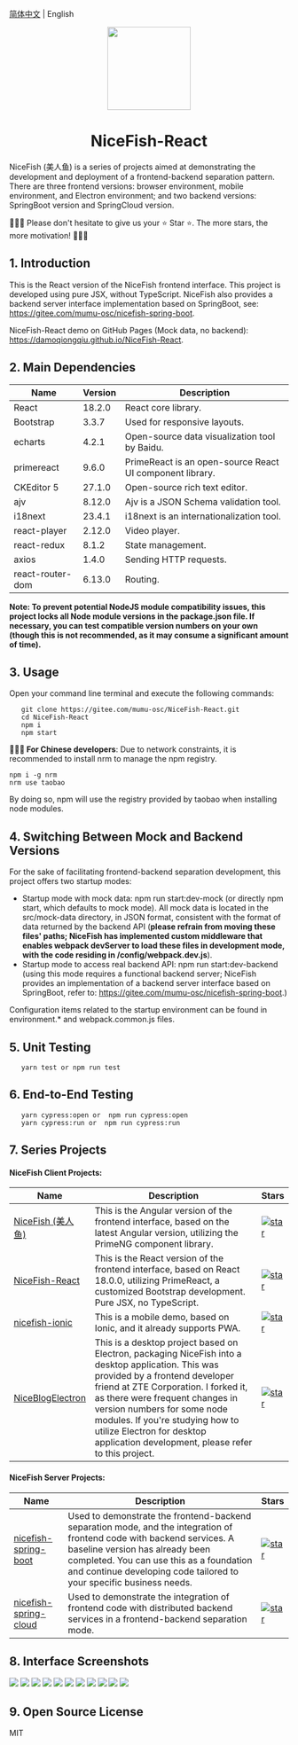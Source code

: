 [简体中文](README.md) | English

<p align="center">
    <img width="150" src="https://gitee.com/mumu-osc/NiceFish/raw/master/src/assets/imgs/nice-fish.png">
</p>

<h1 align="center">NiceFish-React</h1>

<p align="left">
NiceFish (美人鱼) is a series of projects aimed at demonstrating the development and deployment of a frontend-backend separation pattern. There are three frontend versions: browser environment, mobile environment, and Electron environment; and two backend versions: SpringBoot version and SpringCloud version.
</p>

<p>
🚀🚀🚀 Please don't hesitate to give us your ⭐️ Star ⭐️. The more stars, the more motivation! 🚀🚀🚀
</p>

## 1. Introduction

This is the React version of the NiceFish frontend interface. This project is developed using pure JSX, without TypeScript. NiceFish also provides a backend server interface implementation based on SpringBoot, see: https://gitee.com/mumu-osc/nicefish-spring-boot.

NiceFish-React demo on GitHub Pages (Mock data, no backend): https://damoqiongqiu.github.io/NiceFish-React.

## 2. Main Dependencies

| Name             | Version | Description                                              |
| ---------------- | ------- | -------------------------------------------------------- |
| React            | 18.2.0  | React core library.                                      |
| Bootstrap        | 3.3.7   | Used for responsive layouts.                             |
| echarts          | 4.2.1   | Open-source data visualization tool by Baidu.            |
| primereact       | 9.6.0   | PrimeReact is an open-source React UI component library. |
| CKEditor 5       | 27.1.0  | Open-source rich text editor.                            |
| ajv              | 8.12.0  | Ajv is a JSON Schema validation tool.                    |
| i18next          | 23.4.1  | i18next is an internationalization tool.                 |
| react-player     | 2.12.0  | Video player.                                            |
| react-redux      | 8.1.2   | State management.                                        |
| axios            | 1.4.0   | Sending HTTP requests.                                   |
| react-router-dom | 6.13.0  | Routing.                                                 |

**Note: To prevent potential NodeJS module compatibility issues, this project locks all Node module versions in the package.json file. If necessary, you can test compatible version numbers on your own (though this is not recommended, as it may consume a significant amount of time).**

## 3. Usage

Open your command line terminal and execute the following commands:

```
   git clone https://gitee.com/mumu-osc/NiceFish-React.git
   cd NiceFish-React
   npm i
   npm start
```

**🚀🚀🚀 For Chinese developers**: Due to network constraints, it is recommended to install nrm to manage the npm registry.

    npm i -g nrm
    nrm use taobao

By doing so, npm will use the registry provided by taobao when installing node modules.

## 4. Switching Between Mock and Backend Versions

For the sake of facilitating frontend-backend separation development, this project offers two startup modes:

-   Startup mode with mock data: npm run start:dev-mock (or directly npm start, which defaults to mock mode). All mock data is located in the src/mock-data directory, in JSON format, consistent with the format of data returned by the backend API (**please refrain from moving these files' paths; NiceFish has implemented custom middleware that enables webpack devServer to load these files in development mode, with the code residing in /config/webpack.dev.js**).
-   Startup mode to access real backend API: npm run start:dev-backend (using this mode requires a functional backend server; NiceFish provides an implementation of a backend server interface based on SpringBoot, refer to: https://gitee.com/mumu-osc/nicefish-spring-boot.)

Configuration items related to the startup environment can be found in environment.\* and webpack.common.js files.

## 5. Unit Testing

```
   yarn test or npm run test
```

## 6. End-to-End Testing

```
   yarn cypress:open or  npm run cypress:open
   yarn cypress:run or  npm run cypress:run
```

## 7. Series Projects

<h4>NiceFish Client Projects:</h4>

| Name                                                             | Description                                                                                                                                                                                                                                                                                                                                                          | Stars                                                                                                                                                                   |
| ---------------------------------------------------------------- | -------------------------------------------------------------------------------------------------------------------------------------------------------------------------------------------------------------------------------------------------------------------------------------------------------------------------------------------------------------------- | ----------------------------------------------------------------------------------------------------------------------------------------------------------------------- |
| [NiceFish (美人鱼)](http://git.oschina.net/mumu-osc/NiceFish/)   | This is the Angular version of the frontend interface, based on the latest Angular version, utilizing the PrimeNG component library.                                                                                                                                                                                                                                 | <a href='https://gitee.com/mumu-osc/NiceFish/stargazers'><img src='https://gitee.com/mumu-osc/NiceFish/badge/star.svg?theme=gvp' alt='star'></img></a>                  |
| [NiceFish-React](https://gitee.com/mumu-osc/NiceFish-React)      | This is the React version of the frontend interface, based on React 18.0.0, utilizing PrimeReact, a customized Bootstrap development. Pure JSX, no TypeScript.                                                                                                                                                                                                       | <a href='https://gitee.com/mumu-osc/NiceFish-React/stargazers'><img src='https://gitee.com/mumu-osc/NiceFish-React/badge/star.svg?theme=dark' alt='star'></img></a>     |
| [nicefish-ionic](http://git.oschina.net/mumu-osc/nicefish-ionic) | This is a mobile demo, based on Ionic, and it already supports PWA.                                                                                                                                                                                                                                                                                                  | <a href='https://gitee.com/mumu-osc/nicefish-ionic/stargazers'><img src='https://gitee.com/mumu-osc/nicefish-ionic/badge/star.svg?theme=dark' alt='star'></img></a>     |
| [NiceBlogElectron](https://gitee.com/mumu-osc/NiceBlogElectron)  | This is a desktop project based on Electron, packaging NiceFish into a desktop application. This was provided by a frontend developer friend at ZTE Corporation. I forked it, as there were frequent changes in version numbers for some node modules. If you're studying how to utilize Electron for desktop application development, please refer to this project. | <a href='https://gitee.com/mumu-osc/NiceBlogElectron/stargazers'><img src='https://gitee.com/mumu-osc/NiceBlogElectron/badge/star.svg?theme=dark' alt='star'></img></a> |

<h4>NiceFish Server Projects:</h4>

| Name                                                                      | Description                                                                                                                                                                                                                                                                  | Stars                                                                                                                                                                             |
| ------------------------------------------------------------------------- | ---------------------------------------------------------------------------------------------------------------------------------------------------------------------------------------------------------------------------------------------------------------------------- | --------------------------------------------------------------------------------------------------------------------------------------------------------------------------------- |
| [nicefish-spring-boot](https://gitee.com/mumu-osc/nicefish-spring-boot)   | Used to demonstrate the frontend-backend separation mode, and the integration of frontend code with backend services. A baseline version has already been completed. You can use this as a foundation and continue developing code tailored to your specific business needs. | <a href='https://gitee.com/mumu-osc/nicefish-spring-boot/stargazers'><img src='https://gitee.com/mumu-osc/nicefish-spring-boot/badge/star.svg?theme=dark' alt='star'></img></a>   |
| [nicefish-spring-cloud](https://gitee.com/mumu-osc/nicefish-spring-cloud) | Used to demonstrate the integration of frontend code with distributed backend services in a frontend-backend separation mode.                                                                                                                                                | <a href='https://gitee.com/mumu-osc/nicefish-spring-cloud/stargazers'><img src='https://gitee.com/mumu-osc/nicefish-spring-cloud/badge/star.svg?theme=dark' alt='star'></img></a> |

## 8. Interface Screenshots

<img src="https://gitee.com/mumu-osc/NiceFish-React/raw/master/src/assets/images/1.png">

<img src="https://gitee.com/mumu-osc/NiceFish-React/raw/master/src/assets/images/2.png">

<img src="https://gitee.com/mumu-osc/NiceFish-React/raw/master/src/assets/images/3.png">

<img src="https://gitee.com/mumu-osc/NiceFish-React/raw/master/src/assets/images/4.png">

<img src="https://gitee.com/mumu-osc/NiceFish-React/raw/master/src/assets/images/5.png">

<img src="https://gitee.com/mumu-osc/NiceFish-React/raw/master/src/assets/images/6.png">

<img src="https://gitee.com/mumu-osc/NiceFish-React/raw/master/src/assets/images/7.png">

<img src="https://gitee.com/mumu-osc/NiceFish-React/raw/master/src/assets/images/8.png">

<img src="https://gitee.com/mumu-osc/NiceFish-React/raw/master/src/assets/images/9.png">

<img src="https://gitee.com/mumu-osc/NiceFish-React/raw/master/src/assets/images/11.png">

<img src="https://gitee.com/mumu-osc/NiceFish-React/raw/master/src/assets/images/12.png">

## 9. Open Source License

MIT

